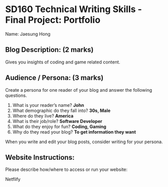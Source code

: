# SD160 Technical Writing Skills - Final Project: Portfolio

Name: Jaesung Hong

## Blog Description: (2 marks)

Gives you insights of coding and game related content.

## Audience / Persona: (3 marks)

Create a persona for one reader of your blog and answer the following questions.

1. What is your reader’s name? **John**
2. What demographic do they fall into? **30s, Male**
3. Where do they live? **America**
4. What is their job/role? **Software Developer**
5. What do they enjoy for fun? **Coding, Gaming**
6. Why do they read your blog? **To get information they want**

When you write and edit your blog posts, consider writing for your persona.

## Website Instructions:

Please describe how/where to access or run your website:

Netflify
